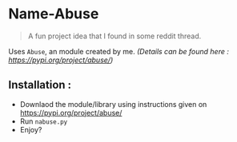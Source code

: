 # Name-Abuse

> A fun project idea that I found in some reddit thread.


Uses `Abuse`, an module created by me. _(Details can be found here : https://pypi.org/project/abuse/)_


## Installation :

- Downlaod the module/library using instructions given on https://pypi.org/project/abuse/
- Run `nabuse.py`
- Enjoy?
